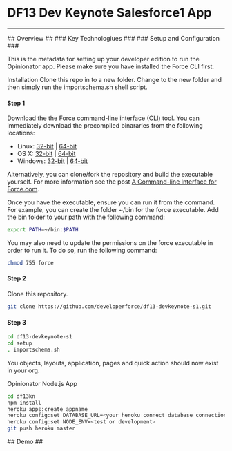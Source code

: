 # DF13 Dev Keynote Salesforce1 App #

---
<a name="overview" />
## Overview ##


<a name="technologies" />
### Key Technologiues ###


<a name="setup-and-configuration" />
### Setup and Configuration ###

This is the metadata for setting up your developer edition to run the Opinionator app. Please make sure you have installed the Force CLI first.

Installation
Clone this repo in to a new folder. Change to the new folder and then simply run the importschema.sh shell script.

#### Step 1 ####

Download the the Force command-line interface (CLI) tool. You can immediately download the precompiled binararies from the following locations:

* Linux: [32-bit](https://godist.herokuapp.com/projects/heroku/force/releases/current/linux-386/force) | [64-bit](https://godist.herokuapp.com/projects/heroku/force/releases/current/linux-amd64/force)
* OS X: [32-bit](https://godist.herokuapp.com/projects/heroku/force/releases/current/darwin-386/force) | [64-bit](https://godist.herokuapp.com/projects/heroku/force/releases/current/darwin-amd64/force)
* Windows: [32-bit](https://godist.herokuapp.com/projects/heroku/force/releases/current/windows-386/force.exe) | [64-bit](https://godist.herokuapp.com/projects/heroku/force/releases/current/windows-amd64/force.exe)

Alternatively, you can clone/fork the repository and build the executable yourself. For more information see the post [A Command-line Interface for Force.com](http://www.wadewegner.com/2013/11/a-command-line-interface-for-forcecom/).

Once you have the executable, ensure you can run it from the command. For example, you can create the folder ~/bin for the force executable. Add the bin folder to your path with the following command:

````bash
export PATH=~/bin:$PATH
````

You may also need to update the permissions on the force executable in order to run it. To do so, run the following command:

````bash
chmod 755 force
````

#### Step 2 ####

Clone this repository.

````bash
git clone https://github.com/developerforce/df13-devkeynote-s1.git
````

#### Step 3 ####

````bash
cd df13-devkeynote-s1
cd setup
. importschema.sh
````

You objects, layouts, application, pages and quick action should now exist in your org.

Opinionator Node.js App

````bash
cd df13kn
npm install
heroku apps:create appname
heroku config:set DATABASE_URL=<your heroku connect database connection>
heroku config:set NODE_ENV=<test or development>
git push heroku master
````




<a name="demo" />
## Demo ##




